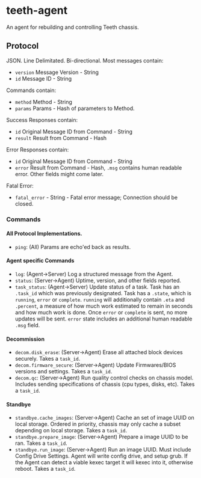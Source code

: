 # teeth-agent

An agent for rebuilding and controlling Teeth chassis.

## Protocol

JSON. Line Delimitated. Bi-directional. Most messages contain:

* `version` Message Version - String
* `id` Message ID - String

Commands contain:

* `method` Method - String
* `params` Params - Hash of parameters to Method.

Success Responses contain:

* `id` Original Message ID from Command - String
* `result` Result from Command - Hash

Error Responses contain:

* `id` Original Message ID from Command - String
* `error` Result from Command - Hash, `.msg` contains human readable error.  Other fields might come later.

Fatal Error:

* `fatal_error` - String - Fatal error message;  Connection should be closed.


### Commands

#### All Protocol Implementations.

* `ping`: (All) Params are echo'ed back as results.

#### Agent specific Commands

* `log`: (Agent->Server) Log a structured message from the Agent.
* `status`: (Server->Agent) Uptime, version, and other fields reported.
* `task_status`: (Agent->Server) Update status of a task.  Task has an `.task_id` which was previously designated.  Task has a `.state`, which is `running`, `error` or `complete`.  `running` will additionally contain `.eta` and `.percent`, a measure of how much work estimated to remain in seconds and how much work is done.  Once `error` or `complete` is sent, no more updates will be sent.  `error` state includes an additional human readable `.msg` field.


#### Decommission

* `decom.disk_erase`: (Server->Agent) Erase all attached block devices securely. Takes a `task_id`.
* `decom.firmware_secure`: (Server->Agent) Update Firmwares/BIOS versions and settings.  Takes a `task_id`.
* `decom.qc`: (Server->Agent) Run quality control checks on chassis model. Includes sending specifications of chassis (cpu types, disks, etc).  Takes a `task_id`.


#### Standbye

* `standbye.cache_images`: (Server->Agent) Cache an set of image UUID on local storage.  Ordered in priority, chassis may only cache a subset depending on local storage.  Takes a `task_id`.
* `standbye.prepare_image`: (Server->Agent) Prepare a image UUID to be ran. Takes a `task_id`.
* `standbye.run_image`: (Server->Agent) Run an image UUID.  Must include Config Drive Settings.  Agent will write config drive, and setup grub.  If the Agent can detect a viable kexec target it will kexec into it, otherwise reboot. Takes a `task_id`.





